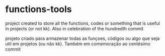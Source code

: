 # functions-tools

project created to store all the functions, codes or something that is useful in projects (or not kk). Also in celebration of the hundredth commit


projeto criado para armazenar todas as funçoes, códigos ou algo que seja util em projetos (ou não kk). Também em comemoração ao centésimo commit